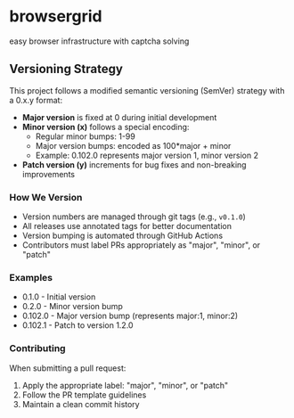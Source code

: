 # browsergrid
easy browser infrastructure with captcha solving

## Versioning Strategy

This project follows a modified semantic versioning (SemVer) strategy with a 0.x.y format:

- **Major version** is fixed at 0 during initial development
- **Minor version (x)** follows a special encoding:
  - Regular minor bumps: 1-99
  - Major version bumps: encoded as 100*major + minor
  - Example: 0.102.0 represents major version 1, minor version 2
- **Patch version (y)** increments for bug fixes and non-breaking improvements

### How We Version

- Version numbers are managed through git tags (e.g., `v0.1.0`)
- All releases use annotated tags for better documentation
- Version bumping is automated through GitHub Actions
- Contributors must label PRs appropriately as "major", "minor", or "patch"

### Examples

- 0.1.0 - Initial version
- 0.2.0 - Minor version bump
- 0.102.0 - Major version bump (represents major:1, minor:2)
- 0.102.1 - Patch to version 1.2.0

### Contributing

When submitting a pull request:
1. Apply the appropriate label: "major", "minor", or "patch"
2. Follow the PR template guidelines
3. Maintain a clean commit history
